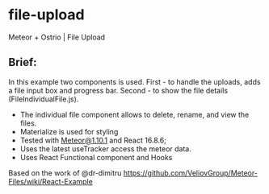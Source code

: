 # file-upload
Meteor + Ostrio | File Upload

## Brief:

In this example two components is used. First - to handle the uploads, adds a file input box and progress bar. Second - to show the file details (FileIndividualFile.js).

* The individual file component allows to delete, rename, and view the files. 
* Materialize is used for styling
* Tested with Meteor@1.10.1 and React 16.8.6;
* Uses the latest useTracker access the meteor data.
* Uses React Functional component and Hooks

Based on the work of @dr-dimitru
https://github.com/VeliovGroup/Meteor-Files/wiki/React-Example
